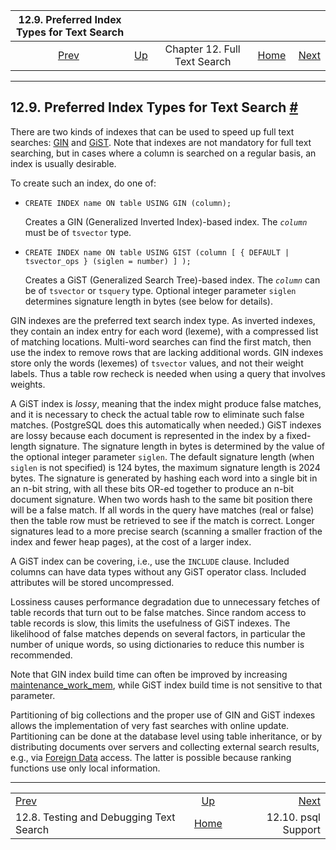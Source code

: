 

|                  12.9. Preferred Index Types for Text Search                 |                                                      |                              |                                                       |                                                     |
| :--------------------------------------------------------------------------: | :--------------------------------------------------- | :--------------------------: | ----------------------------------------------------: | --------------------------------------------------: |
| [Prev](textsearch-debugging.html "12.8. Testing and Debugging Text Search")  | [Up](textsearch.html "Chapter 12. Full Text Search") | Chapter 12. Full Text Search | [Home](index.html "PostgreSQL 17devel Documentation") |  [Next](textsearch-psql.html "12.10. psql Support") |

***

## 12.9. Preferred Index Types for Text Search [#](#TEXTSEARCH-INDEXES)

There are two kinds of indexes that can be used to speed up full text searches: [GIN](gin.html "Chapter 70. GIN Indexes") and [GiST](gist.html "Chapter 68. GiST Indexes"). Note that indexes are not mandatory for full text searching, but in cases where a column is searched on a regular basis, an index is usually desirable.

To create such an index, do one of:

* `CREATE INDEX name ON table USING GIN (column);`

    Creates a GIN (Generalized Inverted Index)-based index. The *`column`* must be of `tsvector` type.

* `CREATE INDEX name ON table USING GIST (column [ { DEFAULT | tsvector_ops } (siglen = number) ] );`

    Creates a GiST (Generalized Search Tree)-based index. The *`column`* can be of `tsvector` or `tsquery` type. Optional integer parameter `siglen` determines signature length in bytes (see below for details).

GIN indexes are the preferred text search index type. As inverted indexes, they contain an index entry for each word (lexeme), with a compressed list of matching locations. Multi-word searches can find the first match, then use the index to remove rows that are lacking additional words. GIN indexes store only the words (lexemes) of `tsvector` values, and not their weight labels. Thus a table row recheck is needed when using a query that involves weights.

A GiST index is *lossy*, meaning that the index might produce false matches, and it is necessary to check the actual table row to eliminate such false matches. (PostgreSQL does this automatically when needed.) GiST indexes are lossy because each document is represented in the index by a fixed-length signature. The signature length in bytes is determined by the value of the optional integer parameter `siglen`. The default signature length (when `siglen` is not specified) is 124 bytes, the maximum signature length is 2024 bytes. The signature is generated by hashing each word into a single bit in an n-bit string, with all these bits OR-ed together to produce an n-bit document signature. When two words hash to the same bit position there will be a false match. If all words in the query have matches (real or false) then the table row must be retrieved to see if the match is correct. Longer signatures lead to a more precise search (scanning a smaller fraction of the index and fewer heap pages), at the cost of a larger index.

A GiST index can be covering, i.e., use the `INCLUDE` clause. Included columns can have data types without any GiST operator class. Included attributes will be stored uncompressed.

Lossiness causes performance degradation due to unnecessary fetches of table records that turn out to be false matches. Since random access to table records is slow, this limits the usefulness of GiST indexes. The likelihood of false matches depends on several factors, in particular the number of unique words, so using dictionaries to reduce this number is recommended.

Note that GIN index build time can often be improved by increasing [maintenance\_work\_mem](runtime-config-resource.html#GUC-MAINTENANCE-WORK-MEM), while GiST index build time is not sensitive to that parameter.

Partitioning of big collections and the proper use of GIN and GiST indexes allows the implementation of very fast searches with online update. Partitioning can be done at the database level using table inheritance, or by distributing documents over servers and collecting external search results, e.g., via [Foreign Data](ddl-foreign-data.html "5.12. Foreign Data") access. The latter is possible because ranking functions use only local information.

***

|                                                                              |                                                       |                                                     |
| :--------------------------------------------------------------------------- | :---------------------------------------------------: | --------------------------------------------------: |
| [Prev](textsearch-debugging.html "12.8. Testing and Debugging Text Search")  |  [Up](textsearch.html "Chapter 12. Full Text Search") |  [Next](textsearch-psql.html "12.10. psql Support") |
| 12.8. Testing and Debugging Text Search                                      | [Home](index.html "PostgreSQL 17devel Documentation") |                                 12.10. psql Support |

